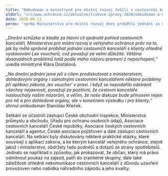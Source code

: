 ```yaml
---
title: "Ombudsman a ministryně pro místní rozvoj řešili s cestovními kancelářemi Lex Voucher"
oldUrl: "src/www.ochrance.cz/aktualne/tiskove-zpravy-2020/ombudsman-a-ministryne-pro-mistni-rozvoj-resili-s-cestovnimi-kancelaremi-lex-voucher"
date: 2020-06-11
perex: "<p>Na Ministerstvu pro místní rozvoj dnes proběhlo jednání za účasti ministryně Kláry Dostálové, veřejného ochránce práv Stanislava Křečka a předních zástupců českých cestovních kanceláří a agentur. Projednávala se právní úprava obsažená v zákoně o některých opatřeních ke zmírnění dopadů epidemie koronaviru na cestovní ruch a aktuální problémy spojené s postupy cestovních kanceláří.   </p>"
---
```


<!-- imported from the old website -->

<p><i>„Dnešní schůzka si kladla za hlavní cíl sjednotit pohled cestovních kanceláří, Ministerstva pro místní rozvoj a veřejného ochránce práv na to, jak by měla správně probíhat jednání cestovních kanceláří s klienty ohledně vystavování Lex voucherů, což považuji za velmi důležité. Většina dosavadních problémů totiž podle mého názoru pramení z nepochopení,“</i> uvedla ministryně Klára Dostálová.</p> <p><i>„Na dnešní jednání jsme jeli s cílem prodiskutovat s ministerstvem, dohledovými orgány i samotnými cestovními kancelářemi některé problémy při aplikaci zákona ‚lex voucher‘ v praxi. I když se nepodařilo odstranit všechny nejasnosti, považuji za pozitivní, že cestovní kanceláře naslouchaly našim názorům, a věřím, že naše diskuze bude přínosem nejen pro ně a pro dohledové orgány, ale v konečném výsledku i pro klienty,“</i> shrnul ombudsman Stanislav Křeček.</p> <p>Setkání se účastnili zástupci České obchodní inspekce, Ministerstva průmyslu a obchodu, Úřadu pro ochranu osobních údajů, Asociace cestovních kanceláří České republiky, Asociace českých cestovních kanceláří a agentur, České asociace pojišťoven a dále zástupci cestovních kanceláří. Na setkání byly diskutovány některé praktické otázky, které souvisejí s aplikací zákona, a ke kterým kancelář veřejného ochránce, stejně jakož i ministerstvo, obdržely řadu podnětů a dotazů ze strany spotřebitelů. Jednalo se například o způsobu, jak prokazovat, že občan, který má právo odmítnout poukaz na zájezd, patří do zranitelné skupiny, dále také záležitosti ohledně nekomunikace cestovních kanceláří z důvodu uzavření provozoven nebo nabídka náhradního zájezdu a jeho kvality. </p>
